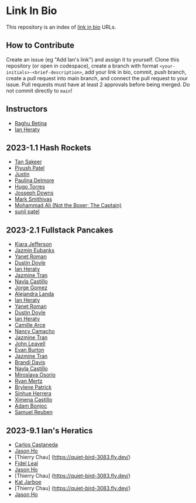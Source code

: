 # Link In Bio
This repository is an index of [link in bio](https://chapters.firstdraft.com/chapters/887) URLs.

## How to Contribute
Create an issue (eg "Add Ian's link") and assign it to yourself. Clone this repository (or open in codespace), create a branch with format `<your-initials>-<brief-description>`, add your link in bio, commit, push branch, create a pull request into main branch, and connect the pull request to your issue. Pull requests must have at least 2 approvals before being merged. Do not commit directly to `main`!

## Instructors
- [Raghu Betina](https://rag.hu/)
- [Ian Heraty](https://heratyian.github.io)

## 2023-1.1 Hash Rockets
- [Tan Sakeer](https://tansakeer.github.io/)
- [Piyush Patel](https://prpdpigithub.github.io/)
- [Justin](https://github.com/Justin1111111111/Linkinbio.github.io)
- [Paulina Delmore](https://pdelmore.github.io/)
- [Hugo Torres](https://www.freegeek.org/computer-adoption)
- [Josseph Downs](https://jdowns525.github.io/)
- [Mark Smithivas](https://msmithivas.github.io/)
- [Mohammad Ali (Not the Boxer; The Captain)](https://karimi65.github.io/links/)
- [sunil patel](https://sunilkumar-techprep.github.io)

## 2023-2.1 Fullstack Pancakes
- [Kiara Jefferson](https://kiara-techprep.github.io/)
- [Jazmin Eubanks](https://jazmineubanks.github.io/jazmin-eubanks.github.io/)
- [Yanet Roman](https://yanettechprep.github.io)
- [Dustin Doyle](https://dantexkilljoy.github.io)
- [Ian Heraty](https://heratyian.github.io/)
- [Jazmine Tran](https://jptran0.github.io/)
- [Nayla Castillo](https://castnay.github.io/)
- [Jorge Gomez](https://gomezzzer.github.io/Gomezzzer2.github.io) 
- [Alejandra Landa](https://alelanda-rq.github.io/)
- [Ian Heraty](https://heratyian.github.io/)
- [Yanet Roman](https://yanettechprep.github.io)
- [Dustin Doyle](https://dantexkilljoy.github.io)
- [Ian Heraty](https://heratyian.github.io/)
- [Camille Arce](https://camille-arce.github.io)
- [Nancy Camacho](https://nancycamacho.com)
- [Jazmine Tran](https://jptran0.github.io/)
- [John Leavell](https://johnleavell.com/)
- [Evan Burton](https://evanburton77.github.io/)
- [Jazmine Tran](https://jptran0.github.io/)
- [Brandi Davis](https://brdavis330.github.io/)
- [Nayla Castillo](https://castnay.github.io/)
- [Miroslava Osorio](https://mosorio1.github.io) 
- [Ryan Mertz](https://ryanmertz3.github.io)
- [Brylene Patrick](https://brylenelavelle.github.io/)
- [Sinhue Herrera](https://sinhueherrera90.github.io/)
- [Ximena Castillo](https://meenoow.github.io/)
- [Adam Bonjoc](https://adabon1.github.io/)
- [Samuel Reuben](https://sreuben1.github.io/)

## 2023-9.1 Ian's Heratics
- [Carlos Castaneda](https://carloscastanedadev.github.io/links/)
- [Jason Ho](https://jasonho404.github.io/links/)
- [Thierry Chau] (https://quiet-bird-3083.fly.dev/)
- [Fidel Leal](https://shy-shape-3770.fly.dev)
- [Jason Ho](https://jasonho404.github.io/links/)
- [Thierry Chau] (https://quiet-bird-3083.fly.dev/)
- [Kat Jarboe](https://melo616.github.io/)
- [Thierry Chau] (https://quiet-bird-3083.fly.dev/)
- [Jason Ho](https://jasonho404.github.io/links/)
